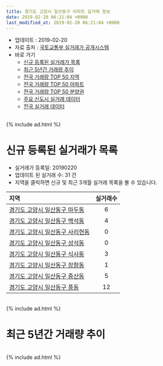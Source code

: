 ```yaml
---
title: 경기도 고양시 일산동구 아파트 실거래 정보
date: 2019-02-20 06:21:04 +0900
last_modified_at: 2019-02-20 06:21:04 +0900
---
```


* 업데이트 : 2019-02-20
* 자료 출처 : [국토교통부 실거래가 공개시스템](http://rt.molit.go.kr)
* 바로 가기
    * [신규 등록된 실거래가 목록](#신규-등록된-실거래가-목록)
    * [최근 5년간 거래량 추이](#최근-5년간-거래량-추이)
    * [전국 거래량 TOP 50 지역](https://inasie.github.io/apt-trade-info/최근-3개월-전국에서-가장-거래가-많이-발생한-지역)
    * [전국 거래량 TOP 50 아파트](https://inasie.github.io/apt-trade-info/최근-3개월-전국에서-가장-거래가-많이-발생한-아파트)
    * [전국 거래량 TOP 50 분양권](https://inasie.github.io/apt-trade-info/최근-3개월-전국에서-가장-거래가-많이-발생한-분양권)
    * [주요 신도시 실거래 데이터](https://inasie.github.io/apt-trade-info/주요-신도시)
    * [전국 실거래 데이터](https://inasie.github.io/apt-trade-info/전국)

<br>
{% include ad.html %}
<br>

# 신규 등록된 실거래가 목록
* 실거래가 등록일: 20190220
* 업데이트 된 실거래 수: 31 건
* 지역을 클릭하면 신규 및 최근 3개월 실거래 목록을 볼 수 있습니다.


|지역|실거래수|
|:---|:---:|
|[경기도 고양시 일산동구 마두동](https://inasie.github.io/apt-trade-info/경기도-고양시-일산동구-마두동)|6|
|[경기도 고양시 일산동구 백석동](https://inasie.github.io/apt-trade-info/경기도-고양시-일산동구-백석동)|4|
|[경기도 고양시 일산동구 사리현동](https://inasie.github.io/apt-trade-info/경기도-고양시-일산동구-사리현동)|0|
|[경기도 고양시 일산동구 성석동](https://inasie.github.io/apt-trade-info/경기도-고양시-일산동구-성석동)|0|
|[경기도 고양시 일산동구 식사동](https://inasie.github.io/apt-trade-info/경기도-고양시-일산동구-식사동)|3|
|[경기도 고양시 일산동구 장항동](https://inasie.github.io/apt-trade-info/경기도-고양시-일산동구-장항동)|1|
|[경기도 고양시 일산동구 중산동](https://inasie.github.io/apt-trade-info/경기도-고양시-일산동구-중산동)|5|
|[경기도 고양시 일산동구 풍동](https://inasie.github.io/apt-trade-info/경기도-고양시-일산동구-풍동)|12|


<br>
{% include ad.html %}
<br>

# 최근 5년간 거래량 추이


<div style="width:100%;">
    <canvas id="deal_progress" height="200"></canvas>
</div>

<script>
new Chart(document.getElementById("deal_progress"), {
    type: 'line',
    data: {
        labels: ['201402','201403','201404','201405','201406','201407','201408','201409','201410','201411','201412','201501','201502','201503','201504','201505','201506','201507','201508','201509','201510','201511','201512','201601','201602','201603','201604','201605','201606','201607','201608','201609','201610','201611','201612','201701','201702','201703','201704','201705','201706','201707','201708','201709','201710','201711','201712','201801','201802','201803','201804','201805','201806','201807','201808','201809','201810','201811','201812','201901','201902'],
        datasets: [{
            label: '매매',
            pointRadius: 1,
            data: [354, 385, 279, 243, 265, 252, 369, 448, 400, 315, 279, 352, 339, 571, 464, 455, 468, 448, 301, 346, 358, 252, 187, 178, 194, 310, 432, 470, 399, 439, 465, 412, 471, 185, 182, 186, 272, 279, 293, 386, 518, 396, 201, 209, 147, 187, 179, 273, 212, 312, 206, 222, 206, 219, 310, 413, 279, 143, 154, 105, 20],
            borderColor: "rgba(255, 201, 14, 1)",
            backgroundColor: "rgba(255, 201, 14, 0.5)",
            fill: false,
            lineTension: 0
        },{
            label: '전월세',
            pointRadius: 1,
            data: [403, 352, 313, 340, 306, 339, 425, 405, 470, 401, 409, 444, 410, 473, 408, 322, 339, 404, 329, 327, 367, 412, 421, 294, 311, 381, 374, 369, 372, 363, 450, 392, 489, 418, 380, 360, 388, 409, 353, 321, 355, 409, 313, 368, 253, 407, 332, 308, 260, 308, 294, 285, 344, 326, 392, 334, 352, 319, 255, 211, 84],
            borderColor: "rgba(0, 141, 185, 1)",
            backgroundColor: "rgba(0, 141, 185, 0.5)",
            fill: false,
            lineTension: 0
        }
        ]
    },
    options: {
        responsive: true,
        title: {
            display: false
        },
        tooltips: {
            mode: 'index',
            intersect: false
        },
        hover: {
            mode: 'nearest',
            intersect: true
        },
        scales: {
            xAxes: [{
                display: true,
                scaleLabel: {
                    display: true,
                    labelString: '년/월'
                }
            }],
            yAxes: [{
                display: true,
                ticks: {
                    suggestedMin: 0,
                },
                scaleLabel: {
                    display: true,
                    labelString: '실거래 수'
                }
            }]
        }
    }
});

</script>


<br>
{% include ad.html %}
<br>

